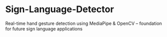 # Sign-Language-Detector
Real-time hand gesture detection using MediaPipe &amp; OpenCV – foundation for future sign language applications
